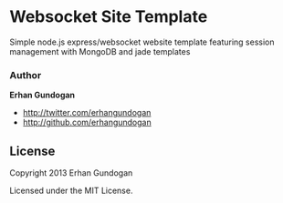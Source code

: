 # Websocket Site Template

Simple node.js express/websocket website template featuring session management with MongoDB and jade templates

### Author

**Erhan Gundogan**

+ http://twitter.com/erhangundogan
+ http://github.com/erhangundogan


License
---------------------

Copyright 2013 Erhan Gundogan

Licensed under the MIT License.